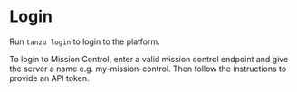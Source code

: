# Login

Run `tanzu login` to login to the platform.

To login to Mission Control, enter a valid mission control endpoint and give the server a name e.g. my-mission-control. Then follow the instructions to provide an API token.